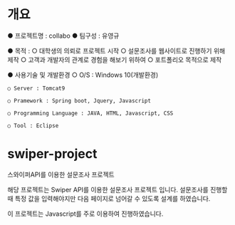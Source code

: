 # 개요
● 프로젝트명 : collabo 
● 팀구성 : 유영규

● 목적 : ○ 대학생의 의뢰로 프로젝트 시작 
         ○ 설문조사를 웹사이트로 진행하기 위해 제작
         ○ 고객과 개발자의 관계로 경험을 해보기 위하여
         ○ 포트폴리오 목적으로 제작

● 사용기술 및 개발환경 
    ○ O/S : Windows 10(개발환경)

    ○ Server : Tomcat9

    ○ Pramework : Spring boot, Jquery, Javascript

    ○ Programming Language : JAVA, HTML, Javascript, CSS
    
    ○ Tool : Eclipse

# swiper-project
스와이퍼API를 이용한 설문조사 프로젝트

해당 프로젝트는 Swiper API를 이용한 설문조사 프로젝트 입니다.
설문조사를 진행할때 특정 값을 입력해야지만 다음 페이지로 넘어갈 수 있도록 설계를 하였습니다.

이 프로젝트는 Javascript를 주로 이용하여 진행하였습니다.